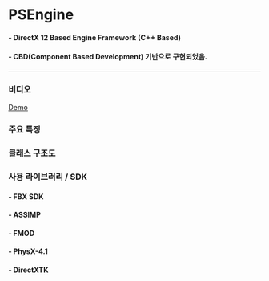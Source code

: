 # PSEngine
#### - DirectX 12 Based Engine Framework (C++ Based)
#### - CBD(Component Based Development) 기반으로 구현되었음.
***
### 비디오
[Demo](https://youtu.be/6k3URDt5IMU)

### 주요 특징

### 클래스 구조도


### 사용 라이브러리 / SDK
#### - FBX SDK
#### - ASSIMP
#### - FMOD
#### - PhysX-4.1
#### - DirectXTK
